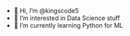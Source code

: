 - 👋 Hi, I’m @kingscode5
- 👀 I’m interested in Data Science stuff
- 🌱 I’m currently learning Python for ML

<!---
kingscode5/kingscode5 is a ✨ special ✨ repository because its `README.md` (this file) appears on your GitHub profile.
You can click the Preview link to take a look at your changes.
--->
